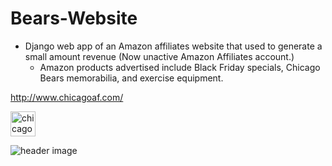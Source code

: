 # Bears-Website
* Django web app of an Amazon affiliates website that used to generate a small amount revenue (Now unactive Amazon Affiliates account.) 
  * Amazon products advertised include Black Friday specials, Chicago Bears memorabilia, and exercise equipment.
 
http://www.chicagoaf.com/ 

[<img src='https://img.icons8.com/wired/64/000000/american-football-player.png' alt='chicago' height='40'>](http://www.chicagoaf.com/)

![header image](https://github.com/ChristianVerdin/chicagobears/blob/master/ChicagoAf.JPG)
